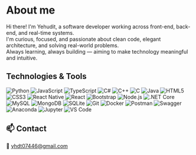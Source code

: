 # About me

Hi there! I'm Yehudit, a software developer working across front-end, back-end, and real-time systems.  
I'm curious, focused, and passionate about clean code, elegant architecture, and solving real-world problems.  
Always learning, always building — aiming to make technology meaningful and intuitive.



##  Technologies & Tools

<p align="left">
  <!-- Languages -->
  <img src="https://img.icons8.com/color/48/000000/python--v1.png" alt="Python"/>
  <img src="https://img.icons8.com/color/48/000000/javascript--v1.png" alt="JavaScript"/>
  <img src="https://img.icons8.com/color/48/000000/typescript.png" alt="TypeScript"/>
  <img src="https://img.icons8.com/color/48/000000/c-sharp-logo.png" alt="C#"/>
  <img src="https://img.icons8.com/color/48/000000/c-plus-plus-logo.png" alt="C++"/>
  <img src="https://img.icons8.com/color/48/000000/c-programming.png" alt="C"/>
  <img src="https://img.icons8.com/color/48/000000/java-coffee-cup-logo.png" alt="Java"/>

  <!-- Frontend -->
  <img src="https://img.icons8.com/color/48/000000/html-5--v1.png" alt="HTML5"/>
  <img src="https://img.icons8.com/color/48/000000/css3.png" alt="CSS3"/>
  <img src="https://img.icons8.com/color/48/000000/react-native.png" alt="React Native"/>
  <img src="https://img.icons8.com/color/48/000000/react.png" alt="React"/>
  <img src="https://img.icons8.com/color/48/000000/bootstrap.png" alt="Bootstrap"/>

  <!-- Backend -->
  <img src="https://img.icons8.com/color/48/000000/nodejs.png" alt="Node.js"/>
  <img src="https://img.icons8.com/color/48/000000/dot-net-core.png" alt=".NET Core"/>

  <!-- Databases -->
  <img src="https://img.icons8.com/fluency/48/000000/mysql-logo.png" alt="MySQL"/>
  <img src="https://img.icons8.com/color/48/000000/mongodb.png" alt="MongoDB"/>
  <img src="https://img.icons8.com/ios-filled/50/000000/sql.png" alt="SQLite"/>

  <!-- Tools -->
  <img src="https://img.icons8.com/color/48/000000/git.png" alt="Git"/>
  <img src="https://img.icons8.com/color/48/000000/docker.png" alt="Docker"/>
  <img src="https://img.icons8.com/external-tal-revivo-color-tal-revivo/48/null/external-postman-is-the-only-complete-api-development-environment-logo-color-tal-revivo.png" alt="Postman"/>
  <img src="https://img.icons8.com/external-tal-revivo-shadow-tal-revivo/48/null/external-swagger-a-suite-of-open-source-tools-built-around-the-openapi-specification-logo-shadow-tal-revivo.png" alt="Swagger"/>
  <img src="https://img.icons8.com/ios-filled/50/4B8BBE/anaconda.png" alt="Anaconda"/>
  <img src="https://img.icons8.com/ios-filled/50/000000/jupyter.png" alt="Jupyter"/>
  <img src="https://img.icons8.com/color/48/000000/visual-studio-code-2019.png" alt="VS Code"/>
</p>



## 📫 Contact

📧 yhdt07446@gmail.com

